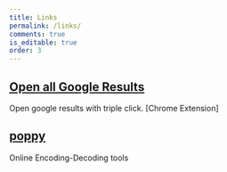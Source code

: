 ```yaml
---
title: Links
permalink: /links/
comments: true
is_editable: true
order: 3
---
```


## [Open all Google Results](https://github.com/nixni/open-all-gr)
Open google results with triple click. [Chrome Extension]
## [poppy](http://nixni.cc/poppy/)
Online Encoding-Decoding tools






